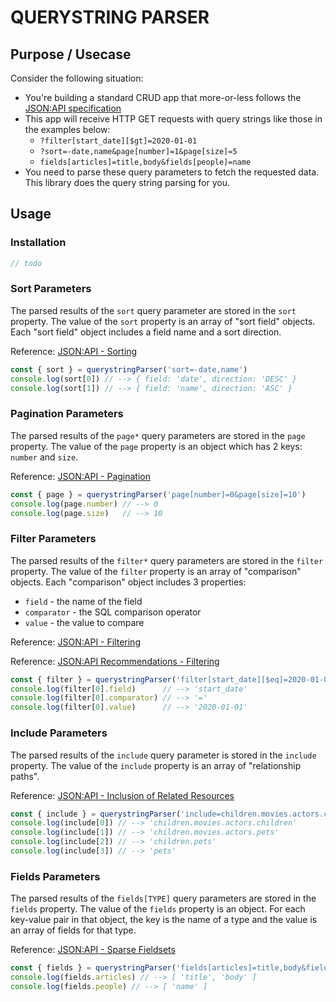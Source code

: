 # QUERYSTRING PARSER

## Purpose / Usecase
Consider the following situation:

- You're building a standard CRUD app that more-or-less follows the [JSON:API specification](https://jsonapi.org/format/)
- This app will receive HTTP GET requests with query strings like those in the examples below:
  - `?filter[start_date][$gt]=2020-01-01`
  - `?sort=-date,name&page[number]=1&page[size]=5`
  - `fields[articles]=title,body&fields[people]=name`
-  You need to parse these query parameters to fetch the requested data. This library does the query string parsing for you.

## Usage
### Installation
```js
// todo
```

### Sort Parameters
The parsed results of the `sort` query parameter are stored in the `sort` property.
The value of the `sort` property is an array of "sort field" objects. Each "sort field" object includes a field name and a sort direction.

Reference: [JSON:API - Sorting](https://jsonapi.org/format/#fetching-sorting)
```js
const { sort } = querystringParser('sort=-date,name')
console.log(sort[0]) // --> { field: 'date', direction: 'DESC' }
console.log(sort[1]) // --> { field: 'name', direction: 'ASC' }
```

### Pagination Parameters
The parsed results of the `page*` query parameters are stored in the `page` property. The value of the `page` property is an object which has 2 keys: `number` and `size`.

Reference: [JSON:API - Pagination](https://jsonapi.org/format/#fetching-pagination)
```js
const { page } = querystringParser('page[number]=0&page[size]=10')
console.log(page.number) // --> 0
console.log(page.size)   // --> 10
```

### Filter Parameters
The parsed results of the `filter*` query parameters are stored in the `filter` property. The value of the `filter` property is an array of "comparison" objects. Each "comparison" object includes 3 properties:
  - `field` - the name of the field
  - `comparator` - the SQL comparison operator
  - `value` - the value to compare

Reference: [JSON:API - Filtering](https://jsonapi.org/format/#fetching-filtering)

Reference: [JSON:API Recommendations - Filtering](https://jsonapi.org/recommendations/#filtering)
```js
const { filter } = querystringParser('filter[start_date][$eq]=2020-01-01')
console.log(filter[0].field)      // --> 'start_date'
console.log(filter[0].comparator) // --> '='
console.log(filter[0].value)      // --> '2020-01-01'
```

### Include Parameters
The parsed results of the `include` query parameter is stored in the `include` property. The value of the `include` property is an array of "relationship paths".

Reference: [JSON:API - Inclusion of Related Resources](https://jsonapi.org/format/#fetching-includes)
```js
const { include } = querystringParser('include=children.movies.actors.children,children.movies.actors.pets,children.pets,pets')
console.log(include[0]) // --> 'children.movies.actors.children'
console.log(include[1]) // --> 'children.movies.actors.pets'
console.log(include[2]) // --> 'children.pets'
console.log(include[3]) // --> 'pets'
```

### Fields Parameters
The parsed results of the `fields[TYPE]` query parameters are stored in the `fields` property. The value of the `fields` property is an object. For each key-value pair in that object, the key is the name of a type and the value is an array of fields for that type.

Reference: [JSON:API - Sparse Fieldsets](https://jsonapi.org/format/#fetching-sparse-fieldsets)
```js
const { fields } = querystringParser('fields[articles]=title,body&fields[people]=name')
console.log(fields.articles) // --> [ 'title', 'body' ]
console.log(fields.people) // --> [ 'name' ]
```